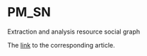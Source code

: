 # PM_SN
Extraction and analysis resource social graph

The [link](https://ieeexplore.ieee.org/document/9087463) to the corresponding article.
